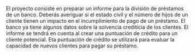 El proyecto consiste en preparar un informe para la división de préstamos de un banco. Deberás averiguar si el estado civil y el número de hijos de un cliente tienen un impacto en el incumplimiento de pago de un préstamo. El banco ya tiene algunos datos sobre la solvencia crediticia de los clientes.
El informe se tendrá en cuenta al crear una puntuación de crédito para un cliente potencial. Eta puntuación de crédito se utilizará para evaluar la capacidad de nuevos clientes para pagar su préstamo.
